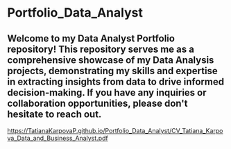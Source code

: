 # Portfolio_Data_Analyst
## Welcome to my Data Analyst Portfolio repository! This repository serves me as a comprehensive showcase of my Data Analysis projects, demonstrating my skills and expertise in extracting insights from data to drive informed decision-making. If you have any inquiries or collaboration opportunities, please don't hesitate to reach out.
https://TatianaKarpovaP.github.io/Portfolio_Data_Analyst/CV_Tatiana_Karpova_Data_and_Business_Analyst.pdf
